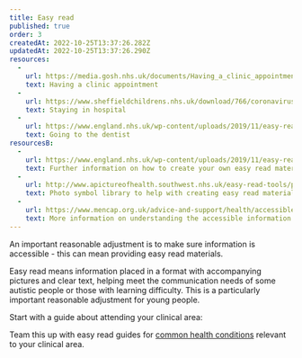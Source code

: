 ```yaml
---
title: Easy read
published: true
order: 3
createdAt: 2022-10-25T13:37:26.282Z
updatedAt: 2022-10-25T13:37:26.290Z
resources:
  - 
    url: https://media.gosh.nhs.uk/documents/Having_a_clinic_appointment_ER0007_FINAL_Sep18_0.pdf
    text: Having a clinic appointment
  - 
    url: https://www.sheffieldchildrens.nhs.uk/download/766/coronavirus-resources/9774/visiting-the-hospital.pdf
    text: Staying in hospital
  - 
    url: https://www.england.nhs.uk/wp-content/uploads/2019/11/easy-read-katrinas-dentist-story.pdf
    text: Going to the dentist
resourcesB:
  - 
    url: https://www.england.nhs.uk/wp-content/uploads/2019/11/easy-read-katrinas-dentist-story.pdf
    text: Further information on how to create your own easy read materials
  - 
    url: http://www.apictureofhealth.southwest.nhs.uk/easy-read-tools/photosymbols/
    text: Photo symbol library to help with creating easy read materials
  - 
    url: https://www.mencap.org.uk/advice-and-support/health/accessible-information-standard
    text: More information on understanding the accessible information standard
---
```

An important reasonable adjustment is to make sure information is accessible - this can mean providing easy read materials.

Easy read means information placed in a format with accompanying pictures and clear text, helping meet the communication needs of some autistic people or those with learning difficulty. This is a particularly important reasonable adjustment for young people.

Start with a guide about attending your clinical area:

<toolbox-resource-links :links="resources"></toolbox-resource-links>

Team this up with easy read guides for [common health conditions](https://www.easyhealth.org.uk/pages/common-health-conditions) relevant to your clinical area.

<toolbox-resource-links :links="resourcesB"></toolbox-resource-links>